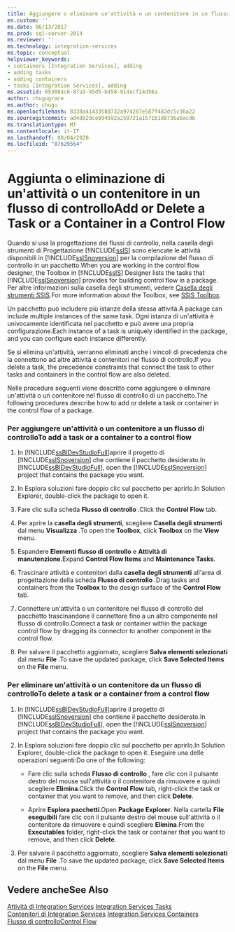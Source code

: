 ```yaml
---
title: Aggiungere o eliminare un'attività o un contenitore in un flusso di controllo | Microsoft Docs
ms.custom: ''
ms.date: 06/13/2017
ms.prod: sql-server-2014
ms.reviewer: ''
ms.technology: integration-services
ms.topic: conceptual
helpviewer_keywords:
- containers [Integration Services], adding
- adding tasks
- adding containers
- tasks [Integration Services], adding
ms.assetid: 653084c6-87a3-45d5-b458-914ecf24d56a
author: chugugrace
ms.author: chugu
ms.openlocfilehash: 8338a4143358d732a974287e587f482dc5c36a22
ms.sourcegitcommit: ad4d92dce894592a259721a1571b1d8736abacdb
ms.translationtype: MT
ms.contentlocale: it-IT
ms.lasthandoff: 08/04/2020
ms.locfileid: "87629564"
---
```

# <a name="add-or-delete-a-task-or-a-container-in-a-control-flow"></a><span data-ttu-id="b0fc9-102">Aggiunta o eliminazione di un'attività o un contenitore in un flusso di controllo</span><span class="sxs-lookup"><span data-stu-id="b0fc9-102">Add or Delete a Task or a Container in a Control Flow</span></span>
  <span data-ttu-id="b0fc9-103">Quando si usa la progettazione dei flussi di controllo, nella casella degli strumenti di Progettazione [!INCLUDE[ssIS](../../includes/ssis-md.md)] sono elencate le attività disponibili in [!INCLUDE[ssISnoversion](../../includes/ssisnoversion-md.md)] per la compilazione del flusso di controllo in un pacchetto.</span><span class="sxs-lookup"><span data-stu-id="b0fc9-103">When you are working in the control flow designer, the Toolbox in [!INCLUDE[ssIS](../../includes/ssis-md.md)] Designer lists the tasks that [!INCLUDE[ssISnoversion](../../includes/ssisnoversion-md.md)] provides for building control flow in a package.</span></span> <span data-ttu-id="b0fc9-104">Per altre informazioni sulla casella degli strumenti, vedere [Casella degli strumenti SSIS](../ssis-toolbox.md).</span><span class="sxs-lookup"><span data-stu-id="b0fc9-104">For more information about the Toolbox, see [SSIS Toolbox](../ssis-toolbox.md).</span></span>  
  
 <span data-ttu-id="b0fc9-105">Un pacchetto può includere più istanze della stessa attività.</span><span class="sxs-lookup"><span data-stu-id="b0fc9-105">A package can include multiple instances of the same task.</span></span> <span data-ttu-id="b0fc9-106">Ogni istanza di un'attività è univocamente identificata nel pacchetto e può avere una propria configurazione.</span><span class="sxs-lookup"><span data-stu-id="b0fc9-106">Each instance of a task is uniquely identified in the package, and you can configure each instance differently.</span></span>  
  
 <span data-ttu-id="b0fc9-107">Se si elimina un'attività, verranno eliminati anche i vincoli di precedenza che la connettono ad altre attività e contenitori nel flusso di controllo.</span><span class="sxs-lookup"><span data-stu-id="b0fc9-107">If you delete a task, the precedence constraints that connect the task to other tasks and containers in the control flow are also deleted.</span></span>  
  
 <span data-ttu-id="b0fc9-108">Nelle procedure seguenti viene descritto come aggiungere o eliminare un'attività o un contenitore nel flusso di controllo di un pacchetto.</span><span class="sxs-lookup"><span data-stu-id="b0fc9-108">The following procedures describe how to add or delete a task or container in the control flow of a package.</span></span>  
  
### <a name="to-add-a-task-or-a-container-to-a-control-flow"></a><span data-ttu-id="b0fc9-109">Per aggiungere un'attività o un contenitore a un flusso di controllo</span><span class="sxs-lookup"><span data-stu-id="b0fc9-109">To add a task or a container to a control flow</span></span>  
  
1.  <span data-ttu-id="b0fc9-110">In [!INCLUDE[ssBIDevStudioFull](../../includes/ssbidevstudiofull-md.md)]aprire il progetto di [!INCLUDE[ssISnoversion](../../includes/ssisnoversion-md.md)] che contiene il pacchetto desiderato.</span><span class="sxs-lookup"><span data-stu-id="b0fc9-110">In [!INCLUDE[ssBIDevStudioFull](../../includes/ssbidevstudiofull-md.md)], open the [!INCLUDE[ssISnoversion](../../includes/ssisnoversion-md.md)] project that contains the package you want.</span></span>  
  
2.  <span data-ttu-id="b0fc9-111">In Esplora soluzioni fare doppio clic sul pacchetto per aprirlo.</span><span class="sxs-lookup"><span data-stu-id="b0fc9-111">In Solution Explorer, double-click the package to open it.</span></span>  
  
3.  <span data-ttu-id="b0fc9-112">Fare clic sulla scheda **Flusso di controllo** .</span><span class="sxs-lookup"><span data-stu-id="b0fc9-112">Click the **Control Flow** tab.</span></span>  
  
4.  <span data-ttu-id="b0fc9-113">Per aprire la **casella degli strumenti**, scegliere **Casella degli strumenti** dal menu **Visualizza** .</span><span class="sxs-lookup"><span data-stu-id="b0fc9-113">To open the **Toolbox**, click **Toolbox** on the **View** menu.</span></span>  
  
5.  <span data-ttu-id="b0fc9-114">Espandere **Elementi flusso di controllo** e **Attività di manutenzione**.</span><span class="sxs-lookup"><span data-stu-id="b0fc9-114">Expand **Control Flow Items** and **Maintenance Tasks**.</span></span>  
  
6.  <span data-ttu-id="b0fc9-115">Trascinare attività e contenitori dalla **casella degli strumenti** all'area di progettazione della scheda **Flusso di controllo** .</span><span class="sxs-lookup"><span data-stu-id="b0fc9-115">Drag tasks and containers from the **Toolbox** to the design surface of the **Control Flow** tab.</span></span>  
  
7.  <span data-ttu-id="b0fc9-116">Connettere un'attività o un contenitore nel flusso di controllo del pacchetto trascinandone il connettore fino a un altro componente nel flusso di controllo.</span><span class="sxs-lookup"><span data-stu-id="b0fc9-116">Connect a task or container within the package control flow by dragging its connector to another component in the control flow.</span></span>  
  
8.  <span data-ttu-id="b0fc9-117">Per salvare il pacchetto aggiornato, scegliere **Salva elementi selezionati** dal menu **File** .</span><span class="sxs-lookup"><span data-stu-id="b0fc9-117">To save the updated package, click **Save Selected Items** on the **File** menu.</span></span>  
  
### <a name="to-delete-a-task-or-a-container-from-a-control-flow"></a><span data-ttu-id="b0fc9-118">Per eliminare un'attività o un contenitore da un flusso di controllo</span><span class="sxs-lookup"><span data-stu-id="b0fc9-118">To delete a task or a container from a control flow</span></span>  
  
1.  <span data-ttu-id="b0fc9-119">In [!INCLUDE[ssBIDevStudioFull](../../includes/ssbidevstudiofull-md.md)]aprire il progetto di [!INCLUDE[ssISnoversion](../../includes/ssisnoversion-md.md)] che contiene il pacchetto desiderato.</span><span class="sxs-lookup"><span data-stu-id="b0fc9-119">In [!INCLUDE[ssBIDevStudioFull](../../includes/ssbidevstudiofull-md.md)], open the [!INCLUDE[ssISnoversion](../../includes/ssisnoversion-md.md)] project that contains the package you want.</span></span>  
  
2.  <span data-ttu-id="b0fc9-120">In Esplora soluzioni fare doppio clic sul pacchetto per aprirlo.</span><span class="sxs-lookup"><span data-stu-id="b0fc9-120">In Solution Explorer, double-click the package to open it.</span></span> <span data-ttu-id="b0fc9-121">Eseguire una delle operazioni seguenti:</span><span class="sxs-lookup"><span data-stu-id="b0fc9-121">Do one of the following:</span></span>  
  
    -   <span data-ttu-id="b0fc9-122">Fare clic sulla scheda **Flusso di controllo** , fare clic con il pulsante destro del mouse sull'attività o il contenitore da rimuovere e quindi scegliere **Elimina**.</span><span class="sxs-lookup"><span data-stu-id="b0fc9-122">Click the **Control Flow** tab, right-click the task or container that you want to remove, and then click **Delete**.</span></span>  
  
    -   <span data-ttu-id="b0fc9-123">Aprire **Esplora pacchetti**.</span><span class="sxs-lookup"><span data-stu-id="b0fc9-123">Open **Package Explorer**.</span></span> <span data-ttu-id="b0fc9-124">Nella cartella **File eseguibili** fare clic con il pulsante destro del mouse sull'attività o il contenitore da rimuovere e quindi scegliere **Elimina**.</span><span class="sxs-lookup"><span data-stu-id="b0fc9-124">From the **Executables** folder, right-click the task or container that you want to remove, and then click **Delete**.</span></span>  
  
3.  <span data-ttu-id="b0fc9-125">Per salvare il pacchetto aggiornato, scegliere **Salva elementi selezionati** dal menu **File** .</span><span class="sxs-lookup"><span data-stu-id="b0fc9-125">To save the updated package, click **Save Selected Items** on the **File** menu.</span></span>  
  
## <a name="see-also"></a><span data-ttu-id="b0fc9-126">Vedere anche</span><span class="sxs-lookup"><span data-stu-id="b0fc9-126">See Also</span></span>  
 <span data-ttu-id="b0fc9-127">[Attività di Integration Services](integration-services-tasks.md) </span><span class="sxs-lookup"><span data-stu-id="b0fc9-127">[Integration Services Tasks](integration-services-tasks.md) </span></span>  
 <span data-ttu-id="b0fc9-128">[Contenitori di Integration Services](integration-services-containers.md) </span><span class="sxs-lookup"><span data-stu-id="b0fc9-128">[Integration Services Containers](integration-services-containers.md) </span></span>  
 [<span data-ttu-id="b0fc9-129">Flusso di controllo</span><span class="sxs-lookup"><span data-stu-id="b0fc9-129">Control Flow</span></span>](control-flow.md)  
  
  
